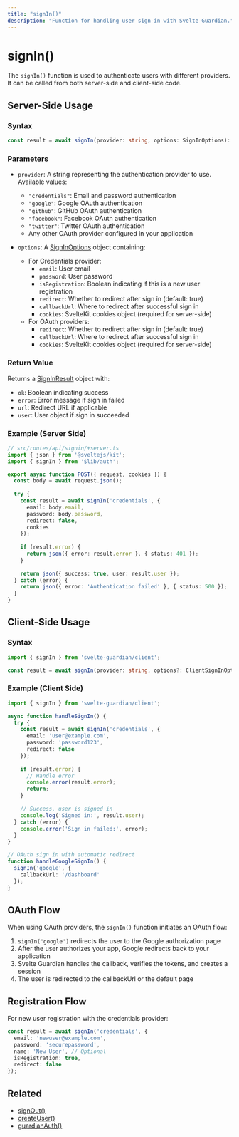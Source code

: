 ```yaml
---
title: "signIn()"
description: "Function for handling user sign-in with Svelte Guardian."
---
```


# signIn()

The `signIn()` function is used to authenticate users with different providers. It can be called from both server-side and client-side code.

## Server-Side Usage

### Syntax

```typescript
const result = await signIn(provider: string, options: SignInOptions): Promise<SignInResult>
```

### Parameters

- `provider`: A string representing the authentication provider to use. Available values:
  - `"credentials"`: Email and password authentication
  - `"google"`: Google OAuth authentication
  - `"github"`: GitHub OAuth authentication
  - `"facebook"`: Facebook OAuth authentication
  - `"twitter"`: Twitter OAuth authentication
  - Any other OAuth provider configured in your application

- `options`: A [SignInOptions](/api-reference/types.md#signinoptions) object containing:
  - For Credentials provider:
    - `email`: User email
    - `password`: User password
    - `isRegistration`: Boolean indicating if this is a new user registration
    - `redirect`: Whether to redirect after sign in (default: true)
    - `callbackUrl`: Where to redirect after successful sign in
    - `cookies`: SvelteKit cookies object (required for server-side)
  - For OAuth providers:
    - `redirect`: Whether to redirect after sign in (default: true)
    - `callbackUrl`: Where to redirect after successful sign in
    - `cookies`: SvelteKit cookies object (required for server-side)

### Return Value

Returns a [SignInResult](/api-reference/types.md#signinresult) object with:
- `ok`: Boolean indicating success
- `error`: Error message if sign in failed
- `url`: Redirect URL if applicable
- `user`: User object if sign in succeeded

### Example (Server Side)

```typescript
// src/routes/api/signin/+server.ts
import { json } from '@sveltejs/kit';
import { signIn } from '$lib/auth';

export async function POST({ request, cookies }) {
  const body = await request.json();
  
  try {
    const result = await signIn('credentials', {
      email: body.email,
      password: body.password,
      redirect: false,
      cookies
    });
    
    if (result.error) {
      return json({ error: result.error }, { status: 401 });
    }
    
    return json({ success: true, user: result.user });
  } catch (error) {
    return json({ error: 'Authentication failed' }, { status: 500 });
  }
}
```

## Client-Side Usage

### Syntax

```typescript
import { signIn } from 'svelte-guardian/client';

const result = await signIn(provider: string, options?: ClientSignInOptions): Promise<ClientSignInResult>
```

### Example (Client Side)

```typescript
import { signIn } from 'svelte-guardian/client';

async function handleSignIn() {
  try {
    const result = await signIn('credentials', {
      email: 'user@example.com',
      password: 'password123',
      redirect: false
    });
    
    if (result.error) {
      // Handle error
      console.error(result.error);
      return;
    }
    
    // Success, user is signed in
    console.log('Signed in:', result.user);
  } catch (error) {
    console.error('Sign in failed:', error);
  }
}

// OAuth sign in with automatic redirect
function handleGoogleSignIn() {
  signIn('google', {
    callbackUrl: '/dashboard'
  });
}
```

## OAuth Flow

When using OAuth providers, the `signIn()` function initiates an OAuth flow:

1. `signIn('google')` redirects the user to the Google authorization page
2. After the user authorizes your app, Google redirects back to your application
3. Svelte Guardian handles the callback, verifies the tokens, and creates a session
4. The user is redirected to the callbackUrl or the default page

## Registration Flow

For new user registration with the credentials provider:

```typescript
const result = await signIn('credentials', {
  email: 'newuser@example.com',
  password: 'securepassword',
  name: 'New User', // Optional
  isRegistration: true,
  redirect: false
});
```

## Related

- [signOut()](/api-reference/core/sign-out.md)
- [createUser()](/api-reference/core/create-user.md)
- [guardianAuth()](/api-reference/core/guardian-auth.md)

